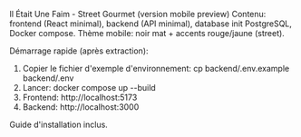 Il Était Une Faim - Street Gourmet (version mobile preview)
Contenu: frontend (React minimal), backend (API minimal), database init PostgreSQL, Docker compose.
Thème mobile: noir mat + accents rouge/jaune (street).

Démarrage rapide (après extraction):
1) Copier le fichier d'exemple d'environnement: cp backend/.env.example backend/.env
2) Lancer: docker compose up --build
3) Frontend: http://localhost:5173
4) Backend: http://localhost:3000

Guide d'installation inclus.
